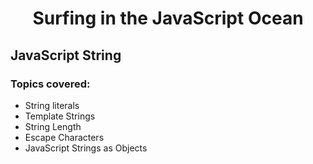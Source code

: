 <h1 align= "center">Surfing in the JavaScript Ocean</h1>

## JavaScript String

### Topics covered:

- String literals
- Template Strings
- String Length
- Escape Characters
- JavaScript Strings as Objects
